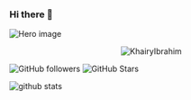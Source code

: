 ### Hi there 👋

![Hero image](https://raw.githubusercontent.com/KhairyIbrahim/Khairy.png)

<div>
<p align="center"><img src="https://komarev.com/ghpvc/?username=KhairyIbrahim" alt="KhairyIbrahim" /></p>
  
![GitHub followers](https://img.shields.io/github/followers/KhairyIbrahim?logo=GitHub&style=for-the-badge)
  ![GitHub Stars](https://img.shields.io/github/stars/KhairyIbrahim?logo=github&style=for-the-badge)
  
  
![github stats](https://github-readme-stats.vercel.app/api?username=KhairyIbrahim&show_icons=true&count_private=true&theme=radical&hide=stars)
  


  
<!--
**KhairyIbrahim/KhairyIbrahim** is a ✨ _special_ ✨ repository because its `README.md` (this file) appears on your GitHub profile.

Here are some ideas to get you started:

- 🔭 I’m currently working on ...
- 🌱 I’m currently learning ...
- 👯 I’m looking to collaborate on ...
- 🤔 I’m looking for help with ...
- 💬 Ask me about ...
- 📫 How to reach me: ...
- 😄 Pronouns: ...
- ⚡ Fun fact: ...
-->
